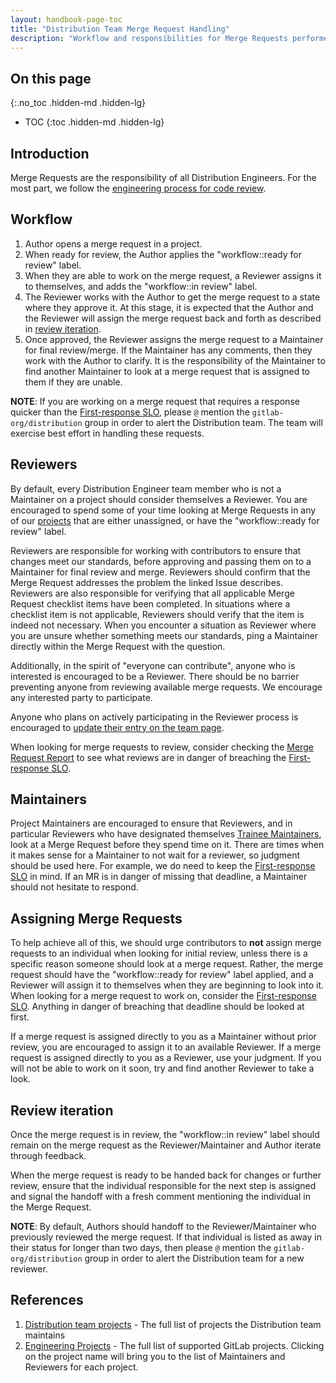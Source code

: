 ```yaml
---
layout: handbook-page-toc
title: "Distribution Team Merge Request Handling"
description: "Workflow and responsibilities for Merge Requests performed by Distribution Engineers."
---
```


## On this page
{:.no_toc .hidden-md .hidden-lg}

- TOC
{:toc .hidden-md .hidden-lg}

## Introduction

Merge Requests are the responsibility of all Distribution Engineers. For the most part, we follow the [engineering process for code review](/handbook/engineering/workflow/code-review/).

## Workflow

1. Author opens a merge request in a project.
1. When ready for review, the Author applies the "workflow::ready for review" label.
1. When they are able to work on the merge request, a Reviewer assigns it to themselves, and adds the "workflow::in review" label.
1. The Reviewer works with the Author to get the merge request to a state where they approve it. At this stage, it is expected that the Author and the Reviewer will assign the merge request back and forth as described in [review iteration](#review-iteration).
1. Once approved, the Reviewer assigns the merge request to a Maintainer for final review/merge. If the Maintainer has any comments, then they work with the Author to clarify. It is the responsibility of the Maintainer to find another Maintainer to look at a merge request that is assigned to them if they are unable.

**NOTE**: If you are working on a merge request that requires a response quicker than the [First-response SLO][], please `@` mention the `gitlab-org/distribution` group in order to alert the Distribution team. The team will exercise best effort in handling these requests.

## Reviewers

By default, every Distribution Engineer team member who is not a Maintainer on a project should consider themselves a Reviewer. You are encouraged to spend some of your time looking at Merge Requests in any of our [projects](/handbook/engineering/development/enablement/distribution/#projects) that are either unassigned, or have the "workflow::ready for review" label.

Reviewers are responsible for working with contributors to ensure that changes meet our standards, before approving and passing them on to a Maintainer for final review and merge. Reviewers should confirm that the Merge Request addresses the problem the linked Issue describes. Reviewers are also responsible for verifying that all applicable Merge Request checklist items have been completed. In situations where a checklist item is not applicable, Reviewers should verify that the item is indeed not necessary. When you encounter a situation as Reviewer where you are unsure whether something meets our standards, ping a Maintainer directly within the Merge Request with the question.

Additionally, in the spirit of "everyone can contribute", anyone who is interested is encouraged to be a Reviewer. There should be no barrier preventing anyone from reviewing available merge requests. We encourage any interested party to participate.

Anyone who plans on actively participating in the Reviewer process is encouraged to [update their entry on the team page](/handbook/git-page-update/#11-add-yourself-to-the-team-page).

When looking for merge requests to review, consider checking the [Merge Request Report][] to see what reviews are in danger of breaching the [First-response SLO][].

## Maintainers

Project Maintainers are encouraged to ensure that Reviewers, and in particular Reviewers who have designated themselves [Trainee Maintainers](/handbook/engineering/workflow/code-review/#trainee-maintainer), look at a Merge Request before they spend time on it. There are times when it makes sense for a Maintainer to not wait for a reviewer, so judgment should be used here. For example, we do need to keep the [First-response SLO][] in mind. If an MR is in danger of missing that deadline, a Maintainer should not hesitate to respond.

## Assigning Merge Requests

To help achieve all of this, we should urge contributors to **not** assign merge requests to an individual when looking for initial review, unless there is a specific reason someone should look at a merge request. Rather, the merge request should have the "workflow::ready for review" label applied, and a Reviewer will assign it to themselves when they are beginning to look into it. When looking for a merge request to work on, consider the [First-response SLO][]. Anything in danger of breaching that deadline should be looked at first.

If a merge request is assigned directly to you as a Maintainer without prior review, you are encouraged to assign it to an available Reviewer. If a merge request is assigned directly to you as a Reviewer, use your judgment. If you will not be able to work on it soon, try and find another Reviewer to take a look.

## Review iteration

Once the merge request is in review, the "workflow::in review" label should remain on the merge request as the Reviewer/Maintainer and Author iterate through feedback.

When the merge request is ready to be handed back for changes or further review, ensure that the individual responsible for the next step is assigned and signal the handoff with a fresh comment mentioning the individual in the Merge Request.

**NOTE**: By default, Authors should handoff to the Reviewer/Maintainer who previously reviewed the merge request. If that individual is listed as away in their status for longer than two days, then please `@` mention the `gitlab-org/distribution` group in order to alert the Distribution team for a new reviewer.


## References

1. [Distribution team projects](/handbook/engineering/development/enablement/distribution/#projects) - The full list of projects the Distribution team maintains
1. [Engineering Projects](/handbook/engineering/projects/) - The full list of supported GitLab projects. Clicking on the project name will bring you to the list of Maintainers and Reviewers for each project.

[Merge Request Report]: https://gitlab-org.gitlab.io/distribution/monitoring/mrs/
[First-response SLO]: /handbook/engineering/workflow/code-review/#first-response-slo
